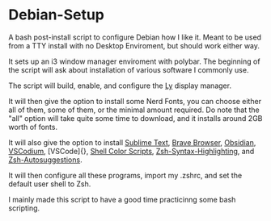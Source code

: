 # Debian-Setup
A bash post-install script to configure Debian how I like it. Meant to be used from a TTY install with no Desktop Enviroment, but should work either way.

It sets up an i3 window manager enviroment with polybar. The beginning of the script will ask about installation of various software I commonly use.

The script will build, enable, and configure the [Ly]() display manager.

It will then give the option to install some Nerd Fonts, you can choose either all of them, some of them, or the minimal amount required. Do note that the "all" option will take quite some time to download, and it installs around 2GB worth of fonts.

It will also give the option to install [Sublime Text](), [Brave Browser](), [Obsidian](), [VSCodium](), [VSCode]{}, [Shell Color Scripts](), [Zsh-Syntax-Highlighting](), and [Zsh-Autosuggestions](). 

It will then configure all these programs, import my .zshrc, and set the default user shell to Zsh.

I mainly made this script to have a good time practicinng some bash scripting.
